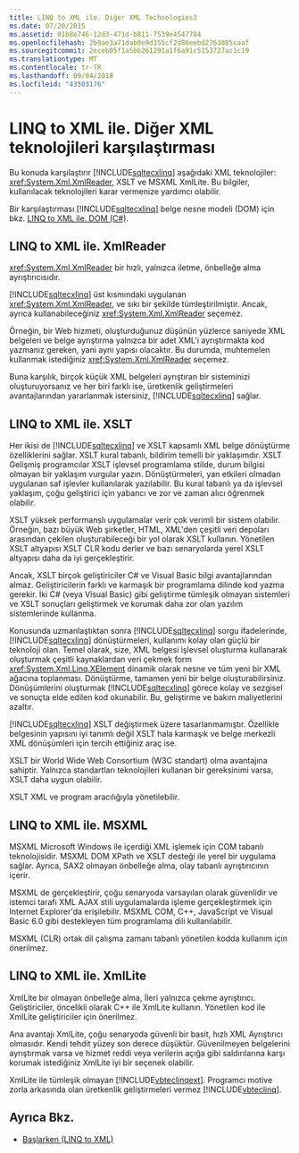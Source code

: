 ```yaml
---
title: LINQ to XML ile. Diğer XML Technologies3
ms.date: 07/20/2015
ms.assetid: 01b8e746-12d3-471d-b811-7539e4547784
ms.openlocfilehash: 2b9ae3a71dab0e9d355cf2d86eebd2763885caaf
ms.sourcegitcommit: 2eceb05f1a5bb261291a1f6a91c5153727ac1c19
ms.translationtype: MT
ms.contentlocale: tr-TR
ms.lasthandoff: 09/04/2018
ms.locfileid: "43503176"
---
```

# <a name="linq-to-xml-vs-other-xml-technologies"></a>LINQ to XML ile. Diğer XML teknolojileri karşılaştırması
Bu konuda karşılaştırır [!INCLUDE[sqltecxlinq](~/includes/sqltecxlinq-md.md)] aşağıdaki XML teknolojiler: <xref:System.Xml.XmlReader>, XSLT ve MSXML XmlLite. Bu bilgiler, kullanılacak teknolojileri karar vermenize yardımcı olabilir.  
  
 Bir karşılaştırması [!INCLUDE[sqltecxlinq](~/includes/sqltecxlinq-md.md)] belge nesne modeli (DOM) için bkz. [LINQ to XML ile. DOM (C#)](../../../../csharp/programming-guide/concepts/linq/linq-to-xml-vs-dom.md).  
  
## <a name="linq-to-xml-vs-xmlreader"></a>LINQ to XML ile. XmlReader  
 <xref:System.Xml.XmlReader> bir hızlı, yalnızca iletme, önbelleğe alma ayrıştırıcısıdır.  
  
 [!INCLUDE[sqltecxlinq](~/includes/sqltecxlinq-md.md)] üst kısmındaki uygulanan <xref:System.Xml.XmlReader>, ve sıkı bir şekilde tümleştirilmiştir. Ancak, ayrıca kullanabileceğiniz <xref:System.Xml.XmlReader> seçemez.  
  
 Örneğin, bir Web hizmeti, oluşturduğunuz düşünün yüzlerce saniyede XML belgeleri ve belge ayrıştırma yalnızca bir adet XML'i ayrıştırmakta kod yazmanız gereken, yani aynı yapısı olacaktır. Bu durumda, muhtemelen kullanmak istediğiniz <xref:System.Xml.XmlReader> seçemez.  
  
 Buna karşılık, birçok küçük XML belgeleri ayrıştıran bir sisteminizi oluşturuyorsanız ve her biri farklı ise, üretkenlik geliştirmeleri avantajlarından yararlanmak istersiniz, [!INCLUDE[sqltecxlinq](~/includes/sqltecxlinq-md.md)] sağlar.  
  
## <a name="linq-to-xml-vs-xslt"></a>LINQ to XML ile. XSLT  
 Her ikisi de [!INCLUDE[sqltecxlinq](~/includes/sqltecxlinq-md.md)] ve XSLT kapsamlı XML belge dönüştürme özelliklerini sağlar. XSLT kural tabanlı, bildirim temelli bir yaklaşımdır. XSLT Gelişmiş programcılar XSLT işlevsel programlama stilde, durum bilgisi olmayan bir yaklaşım vurgular yazın. Dönüştürmeleri, yan etkileri olmadan uygulanan saf işlevler kullanılarak yazılabilir. Bu kural tabanlı ya da işlevsel yaklaşım, çoğu geliştirici için yabancı ve zor ve zaman alıcı öğrenmek olabilir.  
  
 XSLT yüksek performanslı uygulamalar verir çok verimli bir sistem olabilir. Örneğin, bazı büyük Web şirketler, HTML, XML'den çeşitli veri depoları arasından çekilen oluşturabileceği bir yol olarak XSLT kullanın. Yönetilen XSLT altyapısı XSLT CLR kodu derler ve bazı senaryolarda yerel XSLT altyapısı daha da iyi gerçekleştirir.  
  
 Ancak, XSLT birçok geliştiriciler C# ve Visual Basic bilgi avantajlarından almaz. Geliştiricilerin farklı ve karmaşık bir programlama dilinde kod yazma gerekir. İki C# (veya Visual Basic) gibi geliştirme tümleşik olmayan sistemleri ve XSLT sonuçları geliştirmek ve korumak daha zor olan yazılım sistemlerinde kullanma.  
  
 Konusunda uzmanlaştıktan sonra [!INCLUDE[sqltecxlinq](~/includes/sqltecxlinq-md.md)] sorgu ifadelerinde, [!INCLUDE[sqltecxlinq](~/includes/sqltecxlinq-md.md)] dönüştürmeleri, kullanımı kolay olan güçlü bir teknoloji olan. Temel olarak, size, XML belgesi işlevsel oluşturma kullanarak oluşturmak çeşitli kaynaklardan veri çekmek form <xref:System.Xml.Linq.XElement> dinamik olarak nesne ve tüm yeni bir XML ağacına toplanması. Dönüştürme, tamamen yeni bir belge oluşturabilirsiniz. Dönüşümlerini oluşturmak [!INCLUDE[sqltecxlinq](~/includes/sqltecxlinq-md.md)] görece kolay ve sezgisel ve sonuçta elde edilen kod okunabilir. Bu, geliştirme ve bakım maliyetlerini azaltır.  
  
 [!INCLUDE[sqltecxlinq](~/includes/sqltecxlinq-md.md)] XSLT değiştirmek üzere tasarlanmamıştır. Özellikle belgesinin yapısını iyi tanımlı değil XSLT hala karmaşık ve belge merkezli XML dönüşümleri için tercih ettiğiniz araç ise.  
  
 XSLT bir World Wide Web Consortium (W3C standart) olma avantajına sahiptir. Yalnızca standartları teknolojileri kullanan bir gereksinimi varsa, XSLT daha uygun olabilir.  
  
 XSLT XML ve program aracılığıyla yönetilebilir.  
  
## <a name="linq-to-xml-vs-msxml"></a>LINQ to XML ile. MSXML  
 MSXML Microsoft Windows ile içerdiği XML işlemek için COM tabanlı teknolojisidir. MSXML DOM XPath ve XSLT desteği ile yerel bir uygulama sağlar. Ayrıca, SAX2 olmayan önbelleğe alma, olay tabanlı ayrıştırıcının içerir.  
  
 MSXML de gerçekleştirir, çoğu senaryoda varsayılan olarak güvenlidir ve istemci tarafı XML AJAX stili uygulamalarda işleme gerçekleştirmek için Internet Explorer'da erişilebilir. MSXML COM, C++, JavaScript ve Visual Basic 6.0 gibi destekleyen tüm programlama dili kullanılabilir.  
  
 MSXML (CLR) ortak dil çalışma zamanı tabanlı yönetilen kodda kullanım için önerilmez.  
  
## <a name="linq-to-xml-vs-xmllite"></a>LINQ to XML ile. XmlLite  
 XmlLite bir olmayan önbelleğe alma, İleri yalnızca çekme ayrıştırıcı. Geliştiriciler, öncelikli olarak C++ ile XmlLite kullanın. Yönetilen kod ile XmlLite geliştiriciler için önerilmez.  
  
 Ana avantajı XmlLite, çoğu senaryoda güvenli bir basit, hızlı XML Ayrıştırıcı olmasıdır. Kendi tehdit yüzey son derece düşüktür. Güvenilmeyen belgelerini ayrıştırmak varsa ve hizmet reddi veya verilerin açığa gibi saldırılarına karşı korumak istediğiniz XmlLite iyi bir seçenek olabilir.  
  
 XmlLite ile tümleşik olmayan [!INCLUDE[vbteclinqext](~/includes/vbteclinqext-md.md)]. Programcı motive zorla arkasında olan üretkenlik geliştirmeleri vermez [!INCLUDE[vbteclinq](~/includes/vbteclinq-md.md)].  
  
## <a name="see-also"></a>Ayrıca Bkz.

- [Başlarken (LINQ to XML)](../../../../csharp/programming-guide/concepts/linq/getting-started-linq-to-xml.md)
